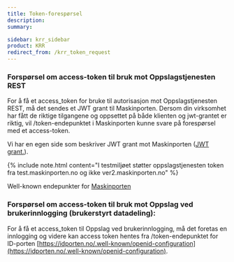 ```yaml
---
title: Token-forespørsel 
description:
summary:

sidebar: krr_sidebar
product: KRR
redirect_from: /krr_token_request
---
```



### Forspørsel om access-token til bruk mot Oppslagstjenesten REST

For å få et access_token for bruke til autorisasjon mot Oppslagstjenesten REST, må det sendes et JWT grant til Maskinporten. Dersom din virksomhet har fått de riktige tilgangene og oppsettet på både klienten og jwt-grantet er riktig, vil /token-endepunktet i Maskinporten kunne svare på forespørsel med et access-token. 

Vi har en egen side som beskriver JWT grant mot Maskinporten ([JWT grant.]({{site.baseurl}}/docs/Maskinporten/maskinporten_protocol_jwtgrant)).

{% include note.html content="I testmiljøet støtter oppslagstjenesten token fra test.maskinporten.no og ikke ver2.maskinporten.no" %}

Well-known endepunkter for [Maskinporten]({{site.baseurl}}/docs/Maskinporten/maskinporten_func_wellknown)

### Forspørsel om access-token til bruk mot Oppslag ved brukerinnlogging (brukerstyrt datadeling):

For å få et access_token til Oppslag ved brukerinnlogging, må det foretas en innlogging og videre kan access token hentes fra /token-endepunktet for ID-porten [https://idporten.no/.well-known/openid-configuration](https://idporten.no/.well-known/openid-configuration).
